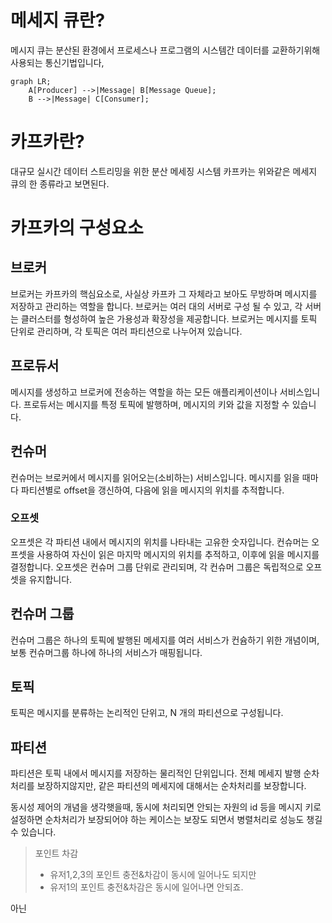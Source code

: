 # 메세지 큐란?
메시지 큐는 분산된 환경에서 프로세스나 프로그램의 시스템간 데이터를 교환하기위해 
사용되는 통신기법입니다,

````mermaid
graph LR;
    A[Producer] -->|Message| B[Message Queue];
    B -->|Message| C[Consumer];

````

# 카프카란?
대규모 실시간 데이터 스트리밍을 위한 분산 메세징 시스템
카프카는 위와같은 메세지 큐의 한 종류라고 보면된다.


# 카프카의 구성요소
## 브로커
브로커는 카프카의 핵심요소로, 사실상 카프카 그 자체라고 보아도 무방하며
메시지를 저장하고 관리하는 역할을 합니다.
브로커는 여러 대의 서버로 구성 될 수 있고, 각 서버는 클러스터를 형성하여 높은 가용성과 확장성을 제공합니다.
브로커는 메시지를 토픽 단위로 관리하며, 각 토픽은 여러 파티션으로 나누어져 있습니다.

## 프로듀서
메시지를 생성하고 브로커에 전송하는 역할을 하는 모든 애플리케이션이나 서비스입니다.
프로듀서는 메시지를 특정 토픽에 발행하며, 메시지의 키와 값을 지정할 수 있습니다.

## 컨슈머
컨슈머는 브로커에서 메시지를 읽어오는(소비하는) 서비스입니다.
메시지를 읽을 때마다 파티션별로 offset을 갱신하여, 다음에 읽을 메시지의 위치를 추적합니다.

### 오프셋
오프셋은 각 파티션 내에서 메시지의 위치를 나타내는 고유한 숫자입니다.
컨슈머는 오프셋을 사용하여 자신이 읽은 마지막 메시지의 위치를 추적하고, 이후에 읽을 메시지를 결정합니다.
오프셋은 컨슈머 그룹 단위로 관리되며, 각 컨슈머 그룹은 독립적으로 오프셋을 유지합니다.


## 컨슈머 그룹
컨슈머 그룹은 하나의 토픽에 발행된 메세지를 
여러 서비스가 컨슘하기 위한 개념이며, 
보통 컨슈머그룹 하나에 하나의 서비스가 매핑됩니다.

## 토픽
토픽은 메시지를 분류하는 논리적인 단위고, N 개의 파티션으로 구성됩니다.

## 파티션
파티션은 토픽 내에서 메시지를 저장하는 물리적인 단위입니다.
전체 메세지 발행 순차처리를 보장하지않지만, 같은 파티션의 메세지에 대해서는 순차처리를 보장합니다.

동시성 제어의 개념을 생각햇을때, 동시에 처리되면 안되는 자원의 id 등을 메시지 키로 설정하면
순차처리가 보장되어야 하는 케이스는 보장도 되면서 병렬처리로 성능도 챙길 수 있습니다.

> 포인트 차감
> - 유저1,2,3의 포인트 충전&차감이 동시에 일어나도 되지만
> - 유저1의 포인트 충전&차감은 동시에 일어나면 안되죠.

아닌
